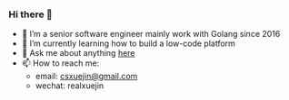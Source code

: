 ### Hi there 👋

- 🔭 I’m a senior software engineer mainly work with Golang since 2016
- 🌱 I’m currently learning how to build a low-code platform
- 💬 Ask me about anything [here](https://github.com/csxuejin/csxuejin/issues)
- 📫 How to reach me: 
  - email: csxuejin@gmail.com
  - wechat: realxuejin
